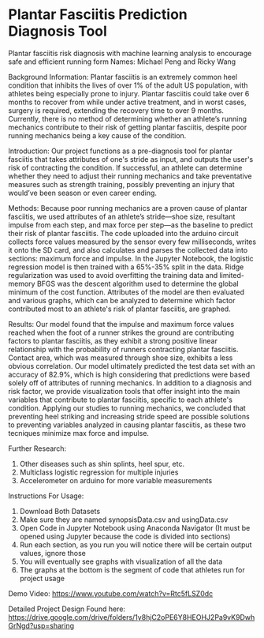 # Plantar Fasciitis Prediction Diagnosis Tool

Plantar fasciitis risk diagnosis with machine learning analysis to encourage safe and efficient running form
Names: Michael Peng and Ricky Wang

Background Information:
Plantar fasciitis is an extremely common heel condition that inhibits the lives of over 1% of the adult US population, with athletes being especially prone to injury. Plantar fasciitis could take over 6 months to recover from while under active treatment, and in worst cases, surgery is required, extending the recovery time to over 9 months. Currently, there is no method of determining whether an athlete’s running mechanics contribute to their risk of getting plantar fasciitis, despite poor running mechanics being a key cause of the condition.

Introduction:
Our project functions as a pre-diagnosis tool for plantar fasciitis that takes attributes of one's stride as input, and outputs the user's risk of contracting the condition. If successful, an athlete can determine whether they need to adjust their running mechanics and take preventative measures such as strength training, possibly preventing an injury that would’ve been season or even career ending.

Methods:
Because poor running mechanics are a proven cause of plantar fasciitis, we used attributes of an athlete’s stride—shoe size, resultant impulse from each step, and max force per step—as the baseline to predict their risk of plantar fasciitis. The code uploaded into the arduino circuit collects force values measured by the sensor every few milliseconds, writes it onto the SD card, and also calculates and parses the collected data into sections: maximum force and impulse. In the Jupyter Notebook, the logistic regression model is then trained with a 65%-35% split in the data. Ridge regularization was used to avoid overfitting the training data and limited-memory BFGS was the descent algorithm used to determine the global minimum of the cost function. Attributes of the model are then evaluated and various graphs, which can be analyzed to determine which factor contributed most to an athlete's risk of plantar fasciitis, are graphed.

Results:
Our model found that the impulse and maximum force values reached when the foot of a runner strikes the ground are contributing factors to plantar fasciitis, as they exhibit a strong positive linear relationship with the probability of runners contracting plantar fasciitis. Contact area, which was measured through shoe size, exhibits a less obvious correlation. Our model ultimately predicted the test data set with an accuracy of 82.9%, which is high considering that predictions were based solely off of attributes of running mechanics. In addition to a diagnosis and risk factor, we provide visualization tools that offer insight into the main variables that contribute to plantar fasciitis, specific to each athlete's condition. Applying our studies to running mechanics, we concluded that preventing heel striking and increasing stride speed are possible solutions to preventing variables analyzed in causing plantar fasciitis, as these two tecniques minimize max force and impulse.

Further Research:
1. Other diseases such as shin splints, heel spur, etc.
2. Multiclass logistic regression for multiple injuries
3. Accelerometer on arduino for more variable measurements

Instructions For Usage:
1. Download Both Datasets
2. Make sure they are named synopsisData.csv and usingData.csv
3. Open Code in Jupyter Notebook using Anaconda Navigator (It must be opened using
Jupyter because the code is divided into sections)
4. Run each section, as you run you will notice there will be certain output values,
ignore those
5. You will eventually see graphs with visualization of all the data
6. The graphs at the bottom is the segment of code that athletes run for project usage

Demo Video:
https://www.youtube.com/watch?v=Rtc5fLSZ0dc

Detailed Project Design Found here:
https://drive.google.com/drive/folders/1y8hjC2oPE6Y8HEOHJ2Pa9vK9DwhGrNgd?usp=sharing
